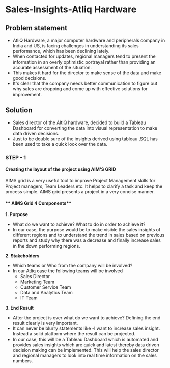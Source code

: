 # Sales-Insights-Atliq Hardware

## Problem statement

- AtliQ Hardware, a major computer hardware and peripherals company in India and US, is facing challenges in understanding its sales performance, which has been declining lately.
- When contacted for updates, regional managers tend to present the information in an overly optimistic portrayal rather than providing an accurate assessment of the situation.
-  This makes it hard for the director to make sense of the data and make good decisions.
-   It's clear that the company needs better communication to figure out why sales are dropping and come up with effective solutions for improvement.

## Solution
- Sales director of the AltiQ hardware, decided to build a Tableau Dashboard for converting the data into visual representation to make data driven decisions.
- Just to be double sure of the insights derived using tableau ,SQL has been used to take a quick look over the data.

### STEP - 1
#### **Creating the layout of the project using AIM'S GRID**
AIMS grid is a very useful tool to improve Project Management skills for Project managers, Team Leaders etc. It helps to clarify a task and keep the process simple. AIMS grid presents a project in a very concise manner.

#### ** AIMS Grid 4 Components**

**1. Purpose**
- What do we want to achieve? What to do in order to achieve it?
- In our case, the purpose would be to make visible the sales insights of different regions and to understand the trend in sales based on previous reports and study why there was a decrease and finally increase sales in the down performing regions.

  
**2. Stakeholders**
- Which teams or Who from the company will be involved?
- In our Atliq case the following teams will be involved
  * Sales Director
  * Marketing Team
  * Customer Service Team
  * Data and Analytics Team 
  * IT Team

**3. End Result**
- After the project is over what do we want to achieve? Defining the end result clearly is very important.
-  It can never be blurry statements like -I want to increase sales insight. Instead a solid platform where the result can be projected.
- In our case, this will be a Tableau Dashboard which is automated and provides sales insights which are quick and latest thereby data driven decision making can be implemented. This will help the sales director and regional managers to look into real time information on the sales numbers.








